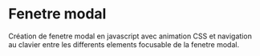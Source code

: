 # Fenetre modal

Création de fenetre modal en javascript avec animation CSS 
et navigation au clavier entre les differents elements focusable de la fenetre modal.
